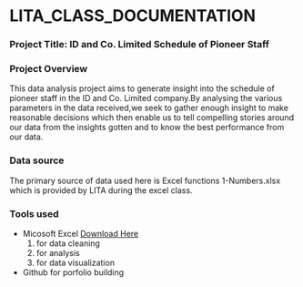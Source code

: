# LITA_CLASS_DOCUMENTATION

### Project Title: ID and Co. Limited	Schedule of Pioneer Staff

### Project Overview
This data analysis project aims to generate insight into the schedule of pioneer staff in the ID and Co. Limited company.By analysing the various parameters in the data received,we seek to gather enough insight to make reasonable decisions which then enable us to tell compelling stories around our data from the insights gotten and to know the best performance from our data.

### Data source
The primary source of data used here is Excel functions 1-Numbers.xlsx which is provided by LITA during the excel class.

### Tools used
- Micosoft Excel [Download Here](https://www.microsoft.com)
   1. for data cleaning
   2. for analysis 
   3. for data visualization
- Github for porfolio building



